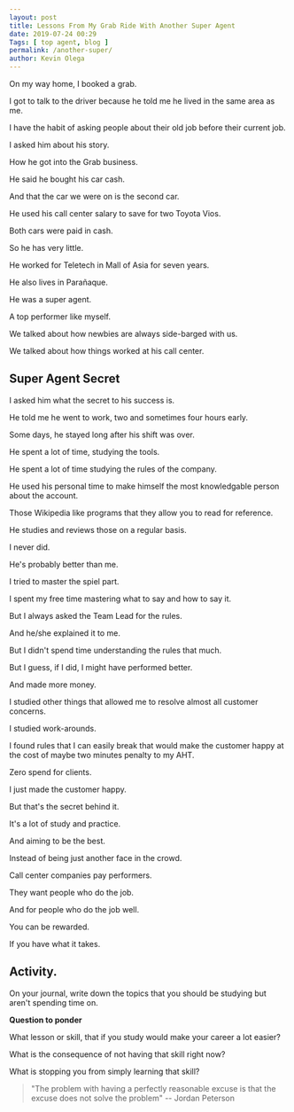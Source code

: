 ```yaml
--- 
layout: post 
title: Lessons From My Grab Ride With Another Super Agent
date: 2019-07-24 00:29
Tags: [ top agent, blog ]
permalink: /another-super/ 
author: Kevin Olega 
--- 
```

On my way home, I booked a grab.

I got to talk to the driver because he told me he lived in the same area as me.

I have the habit of asking people about their old job before their current job.

I asked him about his story.

How he got into the Grab business.

He said he bought his car cash.

And that the car we were on is the second car.

He used his call center salary to save for two Toyota Vios.

Both cars were paid in cash.

So he has very little.

He worked for Teletech in Mall of Asia for seven years.

He also lives in Parañaque.

He was a super agent.

A top performer like myself.

We talked about how newbies are always side-barged with us.

We talked about how things worked at his call center.

## Super Agent Secret

I asked him what the secret to his success is.

He told me he went to work, two and sometimes four hours early.

Some days, he stayed long after his shift was over.

He spent a lot of time, studying the tools.

He spent a lot of time studying the rules of the company.

He used his personal time to make himself the most knowledgable person about the account.

Those Wikipedia like programs that they allow you to read for reference.

He studies and reviews those on a regular basis.

I never did.

He's probably better than me.

I tried to master the spiel part.

I spent my free time mastering what to say and how to say it.

But I always asked the Team Lead for the rules.

And he/she explained it to me.

But I didn't spend time understanding the rules that much.

But I guess, if I did, I might have performed better.

And made more money.

I studied other things that allowed me to resolve almost all customer concerns.

I studied work-arounds.

I found rules that I can easily break that would make the customer happy at the cost of maybe two minutes penalty to my AHT.

Zero spend for clients.

I just made the customer happy.

But that's the secret behind it.

It's a lot of study and practice.

And aiming to be the best.

Instead of being just another face in the crowd.

Call center companies pay performers.

They want people who do the job.

And for people who do the job well.

You can be rewarded.

If you have what it takes.

## Activity.

On your journal, write down the topics that you should be studying but aren't spending time on.

**Question to ponder**

What lesson or skill, that if you study would make your career a lot easier?

What is the consequence of not having that skill right now?

What is stopping you from simply learning that skill?

> "The problem with having a perfectly reasonable excuse is that the excuse does not solve the problem" -- Jordan Peterson

